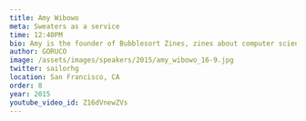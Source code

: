 ```yaml
---
title: Amy Wibowo
meta: Sweaters as a service
time: 12:40PM
bio: Amy is the founder of Bubblesort Zines, zines about computer science aimed at high school girls. Previously, she did web development at Airbnb, machine learning research on the ASIMO team at Honda Research Institute in Japan, and HCI research at the University of Tokyo. She also enjoys hardware hacking and the intersection of art and technology-- in particular, making tools that enable people to be more creative.
author: GORUCO
image: /assets/images/speakers/2015/amy_wibowo_16-9.jpg
twitter: sailorhg
location: San Francisco, CA
order: 8
year: 2015
youtube_video_id: Z16dVnewZVs
---
```

